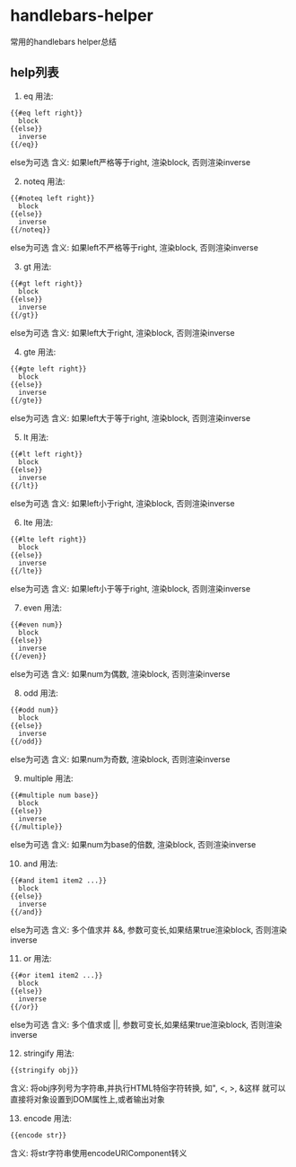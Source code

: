 # handlebars-helper
常用的handlebars helper总结


## help列表

1. eq
  用法:
  ```
  {{#eq left right}}
    block
  {{else}}
    inverse
  {{/eq}}
  ```
  else为可选
  含义: 如果left严格等于right, 渲染block, 否则渲染inverse

2. noteq
  用法:
  ```
  {{#noteq left right}}
    block
  {{else}}
    inverse
  {{/noteq}}
  ```
  else为可选
  含义: 如果left不严格等于right, 渲染block, 否则渲染inverse

3. gt
  用法:
  ```
  {{#gt left right}}
    block
  {{else}}
    inverse
  {{/gt}}
  ```
  else为可选
  含义: 如果left大于right, 渲染block, 否则渲染inverse

4. gte
  用法:
  ```
  {{#gte left right}}
    block
  {{else}}
    inverse
  {{/gte}}
  ```
  else为可选
  含义: 如果left大于等于right, 渲染block, 否则渲染inverse

5. lt
  用法:
  ```
  {{#lt left right}}
    block
  {{else}}
    inverse
  {{/lt}}
  ```
  else为可选
  含义: 如果left小于right, 渲染block, 否则渲染inverse

6. lte
  用法:
  ```
  {{#lte left right}}
    block
  {{else}}
    inverse
  {{/lte}}
  ```
  else为可选
  含义: 如果left小于等于right, 渲染block, 否则渲染inverse

7. even
  用法:
  ```
  {{#even num}}
    block
  {{else}}
    inverse
  {{/even}}
  ```
  else为可选
  含义: 如果num为偶数, 渲染block, 否则渲染inverse

8. odd
  用法:
  ```
  {{#odd num}}
    block
  {{else}}
    inverse
  {{/odd}}
  ```
  else为可选
  含义: 如果num为奇数, 渲染block, 否则渲染inverse

9. multiple
  用法:
  ```
  {{#multiple num base}}
    block
  {{else}}
    inverse
  {{/multiple}}
  ```
  else为可选
  含义: 如果num为base的倍数, 渲染block, 否则渲染inverse

10. and
  用法:
  ```
  {{#and item1 item2 ...}}
    block
  {{else}}
    inverse
  {{/and}}
  ```
  else为可选
  含义: 多个值求并 &&, 参数可变长,如果结果true渲染block, 否则渲染inverse

11. or
  用法:
  ```
  {{#or item1 item2 ...}}
    block
  {{else}}
    inverse
  {{/or}}
  ```
  else为可选
  含义: 多个值求或 ||, 参数可变长,如果结果true渲染block, 否则渲染inverse

12. stringify
  用法:
  ```
  {{stringify obj}}
  ```
  含义: 将obj序列号为字符串,并执行HTML特俗字符转换, 如", <, >, &这样
        就可以直接将对象设置到DOM属性上,或者输出对象

13. encode
  用法:
  ```
  {{encode str}}
  ```
  含义: 将str字符串使用encodeURIComponent转义
